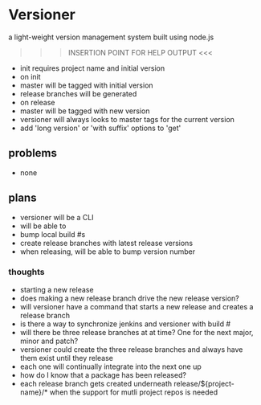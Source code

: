 ﻿# Versioner
a light-weight version management system built using node.js

>>> INSERTION POINT FOR HELP OUTPUT <<<

- init requires project name and initial version
- on init
- master will be tagged with initial version
- release branches will be generated
- on release
- master will be tagged with new version
- versioner will always looks to master tags for the current version
- add 'long version' or 'with suffix' options to 'get'

## problems
- none

## plans
- versioner will be a CLI
- will be able to
- bump local build #s
- create release branches with latest release versions
- when releasing, will be able to bump version number

### thoughts
- starting a new release
- does making a new release branch drive the new release version?
- will versioner have a command that starts a new release and creates a release branch
- is there a way to synchronize jenkins and versioner with build #
- will there be three release branches at at time? One for the next major, minor and patch?
- versioner could create the three release branches and always have them exist until they release
- each one will continually integrate into the next one up
- how do I know that a package has been released?
- each release branch gets created underneath release/${project-name}/* when the support for mutli project repos is needed
